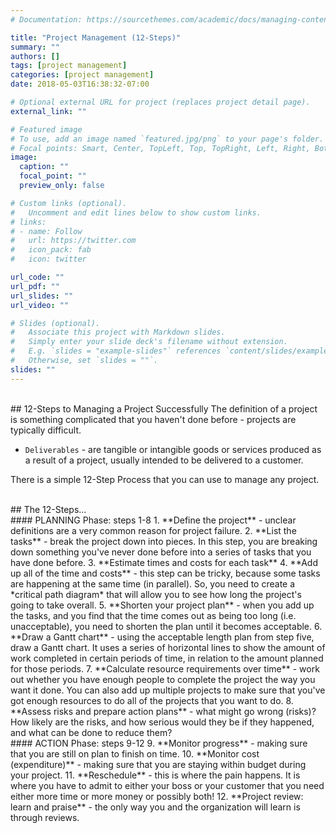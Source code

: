 ```yaml
---
# Documentation: https://sourcethemes.com/academic/docs/managing-content/

title: "Project Management (12-Steps)"
summary: ""
authors: []
tags: [project management]
categories: [project management]
date: 2018-05-03T16:38:32-07:00

# Optional external URL for project (replaces project detail page).
external_link: ""

# Featured image
# To use, add an image named `featured.jpg/png` to your page's folder.
# Focal points: Smart, Center, TopLeft, Top, TopRight, Left, Right, BottomLeft, Bottom, BottomRight.
image:
  caption: ""
  focal_point: ""
  preview_only: false

# Custom links (optional).
#   Uncomment and edit lines below to show custom links.
# links:
# - name: Follow
#   url: https://twitter.com
#   icon_pack: fab
#   icon: twitter

url_code: ""
url_pdf: ""
url_slides: ""
url_video: ""

# Slides (optional).
#   Associate this project with Markdown slides.
#   Simply enter your slide deck's filename without extension.
#   E.g. `slides = "example-slides"` references `content/slides/example-slides.md`.
#   Otherwise, set `slides = ""`.
slides: ""
---
```


<!--more-->

<br>
## 12-Steps to Managing a Project Successfully
The definition of a project is something complicated that you haven't done before - projects are typically difficult.  

- `Deliverables` - are tangible or intangible goods or services produced as a result of a project, usually intended to be delivered to a customer.  

There is a simple 12-Step Process that you can use to manage any project.  

<br>
## The 12-Steps...

<br>
#### PLANNING Phase: steps 1-8
1. **Define the project** - unclear definitions are a very common reason for project failure.  
2. **List the tasks** - break the project down into pieces. In this step, you are breaking down something you've never done before into a series of tasks that you have done before.  
3. **Estimate times and costs for each task**  
4. **Add up all of the time and costs** - this step can be tricky, because some tasks are happening at the same time (in parallel). So, you need to create a *critical path diagram* that will allow you to see how long the project's going to take overall.  
5. **Shorten your project plan** - when you add up the tasks, and you find that the time comes out as being too long (i.e. unacceptable), you need to shorten the plan until it becomes acceptable.  
6. **Draw a Gantt chart** - using the acceptable length plan from step five, draw a Gantt chart. It uses a series of horizontal lines to show the amount of work completed in certain periods of time, in relation to the amount planned for those periods.  
7. **Calculate resource requirements over time** - work out whether you have enough people to complete the project the way you want it done. You can also add up multiple projects to make sure that you've got enough resources to do all of the projects that you want to do.  
8. **Assess risks and prepare action plans** - what might go wrong (risks)? How likely are the risks, and how serious would they be if they happened, and what can be done to reduce them?  

<br>
#### ACTION Phase: steps 9-12
9. **Monitor progress** - making sure that you are still on plan to finish on time.  
10. **Monitor cost (expenditure)** - making sure that you are staying within budget during your project.  
11. **Reschedule** - this is where the pain happens. It is where you have to admit to either your boss or your customer that you need either more time or more money or possibly both!  
12. **Project review: learn and praise** - the only way you and the organization will learn is through reviews.  
